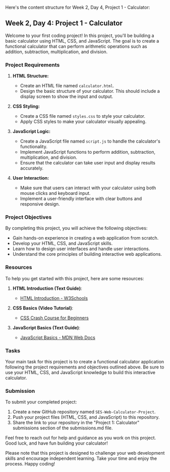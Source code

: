 Here's the content structure for Week 2, Day 4, Project 1 - Calculator:

## Week 2, Day 4: Project 1 - Calculator

Welcome to your first coding project! In this project, you'll be building a basic calculator using HTML, CSS, and JavaScript. The goal is to create a functional calculator that can perform arithmetic operations such as addition, subtraction, multiplication, and division.

### Project Requirements

1. **HTML Structure:**
   - Create an HTML file named `calculator.html`.
   - Design the basic structure of your calculator. This should include a display screen to show the input and output.

2. **CSS Styling:**
   - Create a CSS file named `styles.css` to style your calculator.
   - Apply CSS styles to make your calculator visually appealing.

3. **JavaScript Logic:**
   - Create a JavaScript file named `script.js` to handle the calculator's functionality.
   - Implement JavaScript functions to perform addition, subtraction, multiplication, and division.
   - Ensure that the calculator can take user input and display results accurately.

4. **User Interaction:**
   - Make sure that users can interact with your calculator using both mouse clicks and keyboard input.
   - Implement a user-friendly interface with clear buttons and responsive design.

### Project Objectives

By completing this project, you will achieve the following objectives:

- Gain hands-on experience in creating a web application from scratch.
- Develop your HTML, CSS, and JavaScript skills.
- Learn how to design user interfaces and handle user interactions.
- Understand the core principles of building interactive web applications.

### Resources

To help you get started with this project, here are some resources:

1. **HTML Introduction (Text Guide)**:
   - [HTML Introduction - W3Schools](https://www.w3schools.com/html/html_intro.asp)

2. **CSS Basics (Video Tutorial)**:
   - [CSS Crash Course for Beginners](https://www.youtube.com/watch?v=yfoY53QXEnI)

3. **JavaScript Basics (Text Guide)**:
   - [JavaScript Basics - MDN Web Docs](https://developer.mozilla.org/en-US/docs/Web/JavaScript/Guide)

### Tasks

Your main task for this project is to create a functional calculator application following the project requirements and objectives outlined above. Be sure to use your HTML, CSS, and JavaScript knowledge to build this interactive calculator.

### Submission

To submit your completed project:

1. Create a new GitHub repository named `SES-Web-Calculator-Project`.
2. Push your project files (HTML, CSS, and JavaScript) to this repository.
3. Share the link to your repository in the "Project 1: Calculator" submissions section of the submissions.md file.

Feel free to reach out for help and guidance as you work on this project. Good luck, and have fun building your calculator!

Please note that this project is designed to challenge your web development skills and encourage independent learning. Take your time and enjoy the process. Happy coding!


